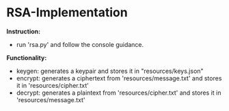 # RSA-Implementation

**Instruction:**
* run 'rsa.py' and follow the console guidance.

**Functionality:**
* keygen: generates a keypair and stores it in "resources/keys.json"
* encrypt: generates a ciphertext from 'resources/message.txt' and stores it in 'resources/cipher.txt'
* decrypt: generates a plaintext from 'resources/cipher.txt' and stores it in 'resources/message.txt'

